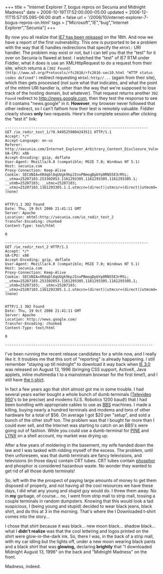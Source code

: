 +++
title = "Internet Explorer 7, bogus repros on Secunia and Midnight Madness"
date = 2006-10-19T17:52:00.000-05:00
updated = 2006-12-11T15:57:05.095-06:00
draft = false
url = '/2006/10/internet-explorer-7-bogus-repros-on.html'
tags = ["Microsoft","IE","bug","Internet Explorer","Secunia"]
+++

By now you all realize that [IE7 has been released](http://www.microsoft.com/windows/ie/default.mspx "Download Internet Explorer 7 here") on the 18th. And now we have a report of the first vulnerability. This one is purported to be a problem with the way that IE handles redirections that specify the `mhtml:` URI handler. The problem may exist or not, but I can tell you that the "test" for it over on Secunia is flawed at best. I watched the "test" of IE7 RTM under Fiddler, what it does is use an XMLHttpRequest to do a request from their site, which returns a `[302 Found](http://www.w3.org/Protocols/rfc2616/rfc2616-sec10.html "HTTP status codes defined")` redirect requesting `mhtml:http//...` (again from their site), which then gets processed (not sure what that indicates, and what the point of the mhtml URI handler is, other than the way that we're supposed to lose track of the hosting domain, but whatever). That request returns another `302 Found` redirect to http://news.google.com, then they test the response to see if it contains "news.google" in it. **However**, my browser never followed that other redirect, so I can't fathom how their test is remotely valuable. Fiddler clearly shows **only** two requests. Here's the complete session after clicking the "test it" link:

```
------------------------------------------------------------------
GET /ie_redir_test_1/?0.9495259804243511 HTTP/1.1
Accept: */*
Accept-Language: en-us
Referer: http://secunia.com/Internet_Explorer_Arbitrary_Content_Disclosure_Vulnerability_Test/
UA-CPU: x86
Accept-Encoding: gzip, deflate
User-Agent: Mozilla/4.0 (compatible; MSIE 7.0; Windows NT 5.1)
Host: secunia.com
Proxy-Connection: Keep-Alive
Cookie: SECUNIA=XRdqbl8qUUgk9kpJInxPBmogDpbYp0RNS5E3rMtL;
__utma=25207103.253302053.1161293305.1161293305.1161293305.1;
__utmb=25207103; __utmc=25207103;
__utmz=25207103.1161293305.1.1.utmccn=(direct)|utmcsr=(direct)|utmcmd=(none)


HTTP/1.1 302 Found
Date: Thu, 19 Oct 2006 21:41:11 GMT
Server: Apache
Location: mhtml:http://secunia.com/ie_redir_test_2
Transfer-Encoding: chunked
Content-Type: text/html

0

------------------------------------------------------------------
GET /ie_redir_test_2 HTTP/1.1
Accept: */*
UA-CPU: x86
Accept-Encoding: gzip, deflate
User-Agent: Mozilla/4.0 (compatible; MSIE 7.0; Windows NT 5.1)
Host: secunia.com
Proxy-Connection: Keep-Alive
Cookie: SECUNIA=XRdqbl8qUUgk9kpJInxPBmogDpbYp0RNS5E3rMtL;
__utma=25207103.253302053.1161293305.1161293305.1161293305.1;
__utmb=25207103; __utmc=25207103;
__utmz=25207103.1161293305.1.1.utmccn=(direct)|utmcsr=(direct)|utmcmd=(none)


HTTP/1.1 302 Found
Date: Thu, 19 Oct 2006 21:41:11 GMT
Server: Apache
Location: http://news.google.com/
Transfer-Encoding: chunked
Content-Type: text/html

0

--------------------------------------------------------------------
```

I've been running the recent release candidates for a while now, and I really like it. It troubles me that this sort of "reporting" is already happening. I still remember "staying up till midnight" to download it way back when [IE 3.0](http://en.wikipedia.org/wiki/Internet_Explorer#History "History of Internet Explorer") was released on August 13, 1996 (bringing CSS support, ActiveX, Java applets, inline multimedia t to a mainstream browser for the first time!), and I still have [the t-shirt](http://www.richardgiles.net/blog/archives/000204.html "Midnight Madness").

In fact a few years ago that shirt almost got me in some trouble. I had several years earlier bought a whole bunch of dumb terminals ([Televideo 950](http://www.cs.utk.edu/~shuford/terminal/televideo.html "More information about Televideo terminals than you really need.")'s to be precise) and modems (U.S. Robotics 1200 baud!) that I had been bundling with appropriate cables to use as [BBS](http://www.bbsdocumentary.com/ "The history of computer bulletin board systems.") machines. I made a killing, buying nearly a hundred terminals and modems and tons of other hardware for a total of $56. On average I got $20 per "setup", and sold a bunch of the other stuff too. The problem was that I bought far more than I could ever sell, and the Internet was starting to catch on an BBS's were going out of fashion. While you could use a dumb-terminal for [PINE](http://en.wikipedia.org/wiki/Pine_%28e-mail_client%29 "Program for Internet News & Email") and [LYNX](http://en.wikipedia.org/wiki/Lynx_%28web_browser%29 "the text-only web browser and gopher client") on a shell account, my market was drying up.

After a few years of moldering in the basement, my wife handed down the law and I was tasked with ridding myself of the excess. The problem, until then unforeseen, was that dumb terminals are fancy televisions, and televisions (in those days) contain CRT tubes. CRT tubes contain [phosphor](http://en.wikipedia.org/wiki/Phosphor "It glows!") and phosphor is considered hazardous waste. No wonder they wanted to get rid of all those dumb terminals!

So, left with the the prospect of paying large amounts of money to get them disposed of properly, and not having all the cool resources we have these days, I did what any young and stupid guy would do. I threw them away. No in **my** garbage, of course... no, I went from strip mall to strip mall, tossing a couple terminals in random dumpsters. Knowing that this would look a tad suspicious, I (being young and stupid) decided to wear black jeans, black shirt, and do this at 3 in the morning. That's where the I Downloaded t-shirt comes into the story...

I chose that shirt because it was black... new moon black... shadow black... what I **didn't realize** was that the cool lettering and logos printed on the shirt were glow-in-the-dark ink. So, there I was, in the back of a strip mall, with my car idling but the lights off, under a new moon wearing black pants and a black shirt that was **glowing,** declaring **brightly** that "I downloaded Midnight August 13, 1996" on the back and "Midnight Madness" on the front.

Madness, indeed.
